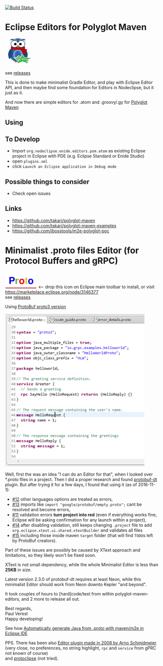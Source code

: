 
[![Build Status](https://secure.travis-ci.org/Enide/polyglot-maven-editors.png)](http://travis-ci.org/Enide/polyglot-maven-editors)

# Eclipse Editors for Polyglot Maven

![](images/maven-owl-groovy.png)

see [releases](https://github.com/Enide/polyglot-maven-editors/releases)

This is done to make minimalist Gradle Editor,
and play with Eclipse Editor API,
and then maybe find some foundation for Editors in Nodeclipse, but it just as it.

And now there are simple editors for .atom and .groovy/.gy for [Polyglot Maven](https://github.com/takari/polyglot-maven)


## Using


## To Develop

- Import `org.nodeclipse.enide.editors.pom.atom` as existing Eclipse project in Eclipse with PDE (e.g. Eclipse Standard or Enide Studio)
- open `plugins.xml`
- click `Launch an Eclipse application in Debug mode`

## Possible things to consider

- Check open issues
 
## Links
 
- https://github.com/takari/polyglot-maven
- https://github.com/takari/polyglot-maven-examples
- https://github.com/jbosstools/m2e-polyglot-poc

# Minimalist .proto files Editor (for Protocol Buffers and gRPC)

[![](images/protoEditor-logo.png)](http://marketplace.eclipse.org/marketplace-client-intro?mpc_install=3146377) <-- drop this icon on Eclipse main toolbar to install, or visit <https://marketplace.eclipse.org/node/3146377>  
see [releases](https://github.com/Enide/polyglot-maven-editors/releases)

Using [ProtoBuf proto3 version](https://developers.google.com/protocol-buffers/docs/proto3)

![](images/Minimalist-proto-files-Editor-screenshot.png)

Well, first the was an idea "I can do an Editor for that", when I looked over *.proto files in a project.
Then I did a proper research and found [protobuf-dt](https://github.com/google/protobuf-dt) plugin.
But after trying it for a few days, I found that using it (as of 2016-11-1):

- [#12](https://github.com/google/protobuf-dt/issues/12) other languages options are treated as errors,
- [#13](https://github.com/google/protobuf-dt/issues/13) imports like `import "google/protobuf/empty.proto";` cant be resolved and become errors, 
- [#11](https://github.com/google/protobuf-dt/issues/11) validation errors **turn project into red** (even if everything works fine, Eclipse will be asking confirmation for any launch within a project),
- [#14](https://github.com/google/protobuf-dt/issues/14) after disabling validation, still keeps changing `.project` file to add `org.eclipse.xtext.ui.shared.xtextBuilder`
and validates all files
- [#15](https://github.com/google/protobuf-dt/issues/15) including those inside maven `target` folder (that will find `TODO`s left by ProtoBuf creators).

Part of these issues are possibly be caused by XText approach and limitations, so they likely won't be fixed soon.

XText is not small dependency, while the whole Minimalist Editor is less than **25KB** in size.

Latest version 2.3.0 of protobuf-dt requires at least Neon, while this minimalist Editor should work from Neon downto Kepler "and beyond".

It took couples of hours to [hard]code/test from within polyglot-maven-editors,
and 2 more to release all out.

Best regards,  
Paul Verest  
Happy developing!  

See how [Automatically generate Java from .proto with maven/m2e in Eclipse IDE](http://stackoverflow.com/questions/40426366/automatically-generate-java-from-proto-with-maven-m2e-in-eclipse-ide)

PPS. There has been also [Editor plugin made in 2008 by Arno Schmidmeier](https://arno.blogger.de/stories/1191168/) (very close, no preferences, no string highlight, `rpc` and `service` from gPRC not known of course)   
and [protoclipse](https://code.google.com/archive/p/protoclipse) (not tried).


